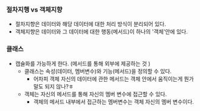 ### 절차지행 vs 객체지향
- 절차지향은 데이터와 해당 데이터에 대한 처리 방식이 분리되어 있다. 
- 객체지향은 데이터와 그 데이터에 대한 행동(메서드)이 하나의 '객체'안에 있다.

### 클래스
- 캡슐화를 가능하게 한다. (메서드를 통해 외부에 제공하는 것 )
  - 클래스는 속성(데이터, 멤버변수)와 기능(메서드)을 정의할 수 있다.
    - 어차피 객체 자신의 데이터에 관한 메서드는 객체 안에서 움직이는게 뭔가 말도 되지 않나?ㅎ
  - 객체는 자신의 메서드를 통해 자신의 멤버 변수에 접근할 수 있다.
    - 객체의 메서드 내부에서 접근하는 멤버변수는 객체 자신의 멤버 변수이다.
